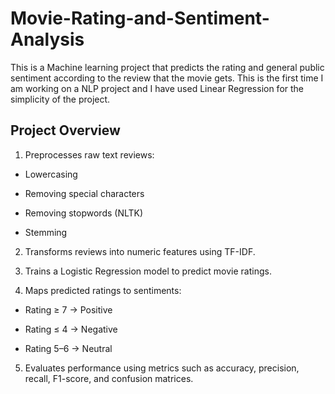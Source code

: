 # Movie-Rating-and-Sentiment-Analysis
This is a Machine learning project that predicts the rating and general public sentiment according to the review that the movie gets. This is the first time I am working on a NLP project and I have used Linear Regression for the simplicity of the project.

## Project Overview

1. Preprocesses raw text reviews:

- Lowercasing

- Removing special characters

- Removing stopwords (NLTK)

- Stemming

2. Transforms reviews into numeric features using TF-IDF.

3. Trains a Logistic Regression model to predict movie ratings.

4. Maps predicted ratings to sentiments:

- Rating ≥ 7 → Positive

- Rating ≤ 4 → Negative

- Rating 5–6 → Neutral

5. Evaluates performance using metrics such as accuracy, precision, recall, F1-score, and confusion matrices.

